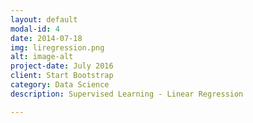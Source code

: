 ```yaml
---
layout: default
modal-id: 4
date: 2014-07-18
img: liregression.png
alt: image-alt
project-date: July 2016
client: Start Bootstrap
category: Data Science
description: Supervised Learning - Linear Regression

---
```

